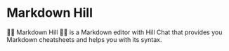 # Markdown Hill 
🚵‍♀️ Markdown Hill 🚵‍♂️ is a Markdown editor with Hill Chat that provides you Markdown cheatsheets and helps you with its syntax. 
